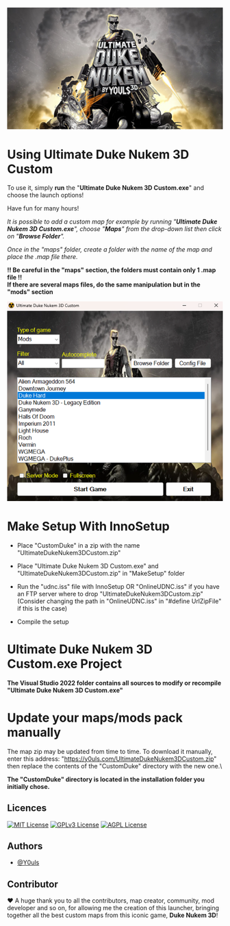![screenshot](CustomDuke/cover/background.jpg "Ultimate Duke Nukem 3D Custom")

# Using Ultimate Duke Nukem 3D Custom

To use it, simply **run** the "**Ultimate Duke Nukem 3D Custom.exe**" and choose the launch options!

Have fun for many hours!

_It is possible to add a custom map for example by running "**Ultimate Duke Nukem 3D Custom.exe**", choose "**Maps**" from the drop-down list then click on "**Browse Folder**"._

_Once in the "maps" folder, create a folder with the name of the map and place the .map file there._

**!! Be careful in the "maps" section, the folders must contain only 1 .map file !!**\
**If there are several maps files, do the same manipulation but in the "mods" section**

![screenshot](MakeSetup/UDNC.png "Ultimate Duke Nukem 3D Custom")


# Make Setup With InnoSetup

- Place "CustomDuke" in a zip with the name "UltimateDukeNukem3DCustom.zip"

- Place "Ultimate Duke Nukem 3D Custom.exe" and "UltimateDukeNukem3DCustom.zip" in "MakeSetup" folder

- Run the "udnc.iss" file with InnoSetup OR "OnlineUDNC.iss" if you have an FTP server where to drop "UltimateDukeNukem3DCustom.zip" (Consider changing the path in "OnlineUDNC.iss" in "#define UrlZipFile" if this is the case)

- Compile the setup


# Ultimate Duke Nukem 3D Custom.exe Project

**The Visual Studio 2022 folder contains all sources to modify or recompile "Ultimate Duke Nukem 3D Custom.exe"**

# Update your maps/mods pack manually

The map zip may be updated from time to time. To download it manually, enter this address: "https://y0uls.com/UltimateDukeNukem3DCustom.zip" then replace the contents of the "CustomDuke" directory with the new one.\

**The "CustomDuke" directory is located in the installation folder you initially chose.**


## Licences

[![MIT License](https://img.shields.io/badge/License-MIT-green.svg)](https://choosealicense.com/licenses/mit/)
[![GPLv3 License](https://img.shields.io/badge/License-GPL%20v3-yellow.svg)](https://opensource.org/licenses/)
[![AGPL License](https://img.shields.io/badge/license-AGPL-blue.svg)](http://www.gnu.org/licenses/agpl-3.0)


## Authors

- [@Y0uls](https://github.com/y0uls)


## Contributor

:heart: A huge thank you to all the contributors, map creator, community, mod developer and so on, for allowing me the creation of this launcher, bringing together all the best custom maps from this iconic game, **Duke Nukem 3D**!

